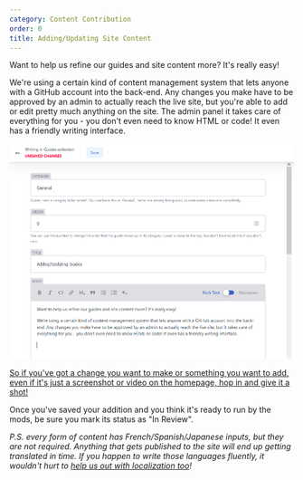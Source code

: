 ```yaml
---
category: Content Contribution
order: 0
title: Adding/Updating Site Content
---
```

Want to help us refine our guides and site content more? It's really easy!

We're using a certain kind of content management system that lets anyone with a GitHub account into the back-end. Any changes you make have to be approved by an admin to actually reach the live site, but you're able to add or edit pretty much anything on the site. The admin panel it takes care of everything for you - you don't even need to know HTML or code! It even has a friendly writing interface.

![](/img/uploads/writing.png)

[So if you've got a change you want to make or something you want to add, even if it's just a screenshot or video on the homepage, hop in and give it a shot!](/admin)

Once you've saved your addition and you think it's ready to run by the mods, be sure you mark its status as "In Review".

*P.S. every form of content has French/Spanish/Japanese inputs, but they are not required. Anything that gets published to the site will end up getting translated in time. If you happen to write those languages fluently, it wouldn't hurt to [help us out with localization too](/guides/website-localization)!*